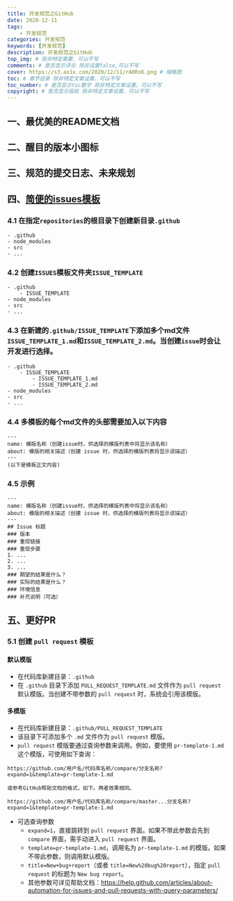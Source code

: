```yaml
---
title: 开发规范之GitHub
date: 2020-12-11
tags:
    - 开发规范
categories: 开发规范
keywords: [开发规范]
description: 开发规范之GitHub
top_img: # 除非特定需要，可以不写
comments: # 是否显示评论 除非设置false,可以不写
cover: https://s3.ax1x.com/2020/12/11/rA0RsK.png # 缩略图
toc: # 章节目录 除非特定文章设置，可以不写
toc_number: # 是否显示toc数字 除非特定文章设置，可以不写
copyright: # 是否显示版权 除非特定文章设置，可以不写
---
```


## 一、最优美的README文档


## 二、醒目的版本小图标


## 三、规范的提交日志、未来规划


## 四、[简便的issues模板](https://help.github.com/articles/manually-creating-a-single-issue-template-for-your-repository/)
### 4.1 在指定`repositories`的根目录下创建新目录`.github`
```
- .github
- node_modules
- src
- ...
```

### 4.2 创建`ISSUES`模板文件夹`ISSUE_TEMPLATE`
```
- .github
    - ISSUE_TEMPLATE
- node_modules
- src
- ...
```

### 4.3 在新建的`.github/ISSUE_TEMPLATE`下添加多个md文件`ISSUE_TEMPLATE_1.md`和`ISSUE_TEMPLATE_2.md`。当创建`issue`时会让开发进行选择。
```
- .github
    - ISSUE_TEMPLATE
        - ISSUE_TEMPLATE_1.md
        - ISSUE_TEMPLATE_2.md
- node_modules
- src
- ...
```

### 4.4 多模板的每个md文件的头部需要加入以下内容
```
---
name: 模版名称（创建issue时，供选择的模版列表中将显示该名称）
about: 模版的相关描述（创建 issue 时，供选择的模版列表将显示该描述）
---
(以下是模板正文内容)
```

### 4.5 示例
```
---
name: 模版名称（创建issue时，供选择的模版列表中将显示该名称）
about: 模版的相关描述（创建 issue 时，供选择的模版列表将显示该描述）
---
## Issue 标题
### 版本
### 重现链接
### 重现步骤
1. ...
2. ...
3. ...
### 期望的结果是什么？
### 实际的结果是什么？
### 环境信息
### 补充说明（可选）
```


## 五、更好PR
### 5.1 创建 `pull request` 模板

#### 默认模版
- 在代码库新建目录：`.github`
- 在 `.github` 目录下添加 `PULL_REQUEST_TEMPLATE.md` 文件作为 `pull request` 默认模版。当创建不带参数的 `pull request` 时，系统会引用该模版。

#### 多模版
- 在代码库新建目录：`.github/PULL_REQUEST_TEMPLATE`
- 该目录下可添加多个 `.md` 文件作为 `pull request` 模版。
- `pull request` 模版要通过查询参数来调用。例如，要使用 `pr-template-1.md` 这个模版，可使用如下查询：
```
https://github.com/用户名/代码库名称/compare/分支名称?expand=1&template=pr-template-1.md

或参考GitHub帮助文档的格式，如下。两者效果相同。

https://github.com/用户名/代码库名称/compare/master...分支名称?expand=1&template=pr-template-1.md
```
- 可选查询参数
    - `expand=1`，直接跳转到 `pull request` 界面。如果不带此参数会先到 `compare` 界面，需手动进入 `pull request` 界面。
    - `template=pr-template-1.md`，调用名为 `pr-template-1.md` 的模版。如果不带此参数，则调用默认模版。
    - `title=New+bug+report`（或者 `title=New%20bug%20report`），指定 `pull request` 的标题为 `New bug report`。
    - 其他参数可详见帮助文档：https://help.github.com/articles/about-automation-for-issues-and-pull-requests-with-query-parameters/



    



<br>
<br>
<br>
<br>
<br>